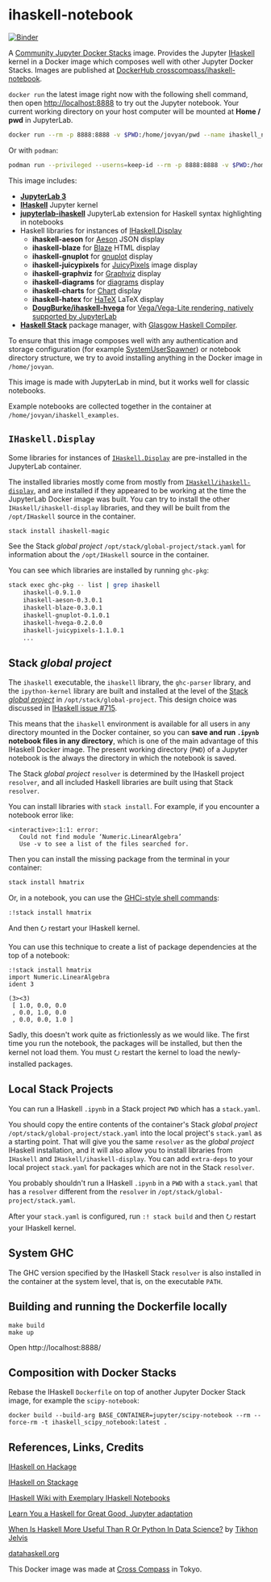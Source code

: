 # ihaskell-notebook

[![Binder](https://mybinder.org/badge_logo.svg)](https://mybinder.org/v2/gh/jamesdbrock/learn-you-a-haskell-notebook/master?urlpath=lab/tree/ihaskell_examples/ihaskell/IHaskell.ipynb)

A [Community Jupyter Docker Stacks](https://jupyter-docker-stacks.readthedocs.io/en/latest/using/selecting.html#community-stacks) image. Provides the Jupyter [IHaskell](https://github.com/gibiansky/IHaskell) kernel in a Docker image which composes well with other Jupyter Docker Stacks. Images are published at [DockerHub crosscompass/ihaskell-notebook](https://hub.docker.com/r/crosscompass/ihaskell-notebook).


`docker run` the latest image right now with the following shell command, then open [http://localhost:8888](http://localhost:8888) to try out the Jupyter notebook. Your current working directory on your host computer will be mounted at __Home / pwd__ in JupyterLab.

```bash
docker run --rm -p 8888:8888 -v $PWD:/home/jovyan/pwd --name ihaskell_notebook crosscompass/ihaskell-notebook:latest jupyter lab --LabApp.token=''
```

Or with `podman`:

```bash
podman run --privileged --userns=keep-id --rm -p 8888:8888 -v $PWD:/home/jovyan/pwd --name ihaskell_notebook crosscompass/ihaskell-notebook:latest jupyter lab --LabApp.token=''
```


This image includes:

* [__JupyterLab 3__](https://jupyterlab.readthedocs.io/en/stable/)
* [__IHaskell__](https://github.com/gibiansky/IHaskell) Jupyter kernel
* [__jupyterlab-ihaskell__](https://github.com/gibiansky/IHaskell/tree/master/jupyterlab-ihaskell) JupyterLab extension for Haskell syntax highlighting in notebooks
* Haskell libraries for instances of [IHaskell.Display](https://www.stackage.org/haddock/lts-12.26/ihaskell-0.9.1.0/IHaskell-Display.html)
  * __ihaskell-aeson__ for [Aeson](http://hackage.haskell.org/package/aeson) JSON display
  * __ihaskell-blaze__ for [Blaze](http://hackage.haskell.org/package/blaze-html) HTML display
  * __ihaskell-gnuplot__ for [gnuplot](http://www.gnuplot.info/) display
  * __ihaskell-juicypixels__ for [JuicyPixels](http://hackage.haskell.org/package/JuicyPixels) image display
  * __ihaskell-graphviz__ for [Graphviz](https://www.graphviz.org/) display
  * __ihaskell-diagrams__ for [diagrams](https://archives.haskell.org/projects.haskell.org/diagrams/) display
  * __ihaskell-charts__ for [Chart](https://github.com/timbod7/haskell-chart/wiki) display
  * __ihaskell-hatex__ for [HaTeX](http://daniel-diaz.github.io/projects/hatex/hatex-guide.html) LaTeX display
  * [__DougBurke/ihaskell-hvega__](https://github.com/DougBurke/hvega) for [Vega/Vega-Lite rendering, natively supported by JupyterLab](https://jupyterlab.readthedocs.io/en/stable/user/file_formats.html#vega-lite)
* [__Haskell Stack__](https://docs.haskellstack.org/en/stable/README/) package manager, with [Glasgow Haskell Compiler](https://www.haskell.org/ghc/).

To ensure that this image composes well with any authentication and storage configuration
(for example [SystemUserSpawner](https://github.com/jupyterhub/dockerspawner#systemuserspawner))
or notebook directory structure, we try to avoid installing anything in the Docker image in `/home/jovyan`.

This image is made with JupyterLab in mind, but it works well for classic notebooks.

Example notebooks are collected together in the container at `/home/jovyan/ihaskell_examples`.

## `IHaskell.Display`

Some libraries for instances of [`IHaskell.Display`](https://www.stackage.org/haddock/lts-12.26/ihaskell-0.9.1.0/IHaskell-Display.html) are pre-installed in the JupyterLab container.

The installed libraries mostly come from  mostly from [`IHaskell/ihaskell-display`](https://github.com/gibiansky/IHaskell/tree/master/ihaskell-display), and are installed if they appeared to be working at the time the JupyterLab Docker image was built. You can try to install the other `IHaskell/ihaskell-display` libraries, and they will be built from the `/opt/IHaskell` source in the container.

```bash
stack install ihaskell-magic
```

See the Stack *global project* `/opt/stack/global-project/stack.yaml` for information about the `/opt/IHaskell` source in the container.

You can see which libraries are installed by running `ghc-pkg`:

```bash
stack exec ghc-pkg -- list | grep ihaskell
    ihaskell-0.9.1.0
    ihaskell-aeson-0.3.0.1
    ihaskell-blaze-0.3.0.1
    ihaskell-gnuplot-0.1.0.1
    ihaskell-hvega-0.2.0.0
    ihaskell-juicypixels-1.1.0.1
    ...
```

## Stack *global project*

The `ihaskell` executable, the `ihaskell` library, the `ghc-parser` library,
and the `ipython-kernel` library are built and installed at the level
of the [Stack *global project*](https://docs.haskellstack.org/en/stable/yaml_configuration/#yaml-configuration) in `/opt/stack/global-project`.
This design choice was discussed in [IHaskell issue #715](https://github.com/gibiansky/IHaskell/issues/715#issuecomment-338580095).

This means that the `ihaskell` environment is available for all users in any directory mounted in the
Docker container, so you can __save and run `.ipynb` notebook files in any directory__, which is one of the main advantage of this IHaskell Docker image.
The present working directory (`PWD`) of a Jupyter notebook is the always the directory in which the notebook
is saved.

The Stack *global project* `resolver`
is determined by the IHaskell project `resolver`, and all included Haskell
libraries are built using that Stack `resolver`.

You can install libraries with `stack install`. For example, if you encounter a notebook error like:

```
<interactive>:1:1: error:
   Could not find module ‘Numeric.LinearAlgebra’
   Use -v to see a list of the files searched for.
```

Then you can install the missing package from the terminal in your container:

```bash
stack install hmatrix
```

Or, in a notebook, you can use the [GHCi-style shell commands](https://github.com/gibiansky/IHaskell/wiki#shelling-out):

```
:!stack install hmatrix
```

And then <kbd>⭮</kbd> restart your IHaskell kernel.

You can use this technique to create a list of package dependencies at the top of a notebook:

```
:!stack install hmatrix
import Numeric.LinearAlgebra
ident 3
```

~~~
(3><3)
 [ 1.0, 0.0, 0.0
 , 0.0, 1.0, 0.0
 , 0.0, 0.0, 1.0 ]
~~~

Sadly, this doesn't work quite as frictionlessly as we would like. The first time you run the notebook, the packages will be installed, but then the kernel not load them. You must <kbd>⭮</kbd> restart the kernel to load the newly-installed packages.

## Local Stack Projects

You can run a IHaskell `.ipynb` in a Stack project `PWD` which has a `stack.yaml`.

You should copy the entire contents of the container's Stack *global project* `/opt/stack/global-project/stack.yaml` into the local project's `stack.yaml` as a starting point. That will give you the same `resolver` as the *global project* IHaskell installation, and it will also allow you to install libraries from `IHaskell` and `IHaskell/ihaskell-display`. You can add `extra-deps` to your local project `stack.yaml` for packages which are not in the Stack `resolver`.

You probably shouldn't run a IHaskell `.ipynb` in a `PWD` with a `stack.yaml` that has a `resolver` different from the `resolver` in `/opt/stack/global-project/stack.yaml`.

After your `stack.yaml` is configured, run `:! stack build` and then <kbd>⭮</kbd> restart your IHaskell kernel.

## System GHC

The GHC version specified by the IHaskell Stack `resolver` is also installed
in the container at the system level, that is, on the executable `PATH`.

## Building and running the Dockerfile locally

```
make build
make up
```

Open http://localhost:8888/

## Composition with Docker Stacks

Rebase the IHaskell `Dockerfile` on top of another Jupyter Docker Stack image, for example the `scipy-notebook`:

```
docker build --build-arg BASE_CONTAINER=jupyter/scipy-notebook --rm --force-rm -t ihaskell_scipy_notebook:latest .
```


## References, Links, Credits

[IHaskell on Hackage](http://hackage.haskell.org/package/ihaskell)

[IHaskell on Stackage](https://www.stackage.org/package/ihaskell/snapshots)

[IHaskell Wiki with Exemplary IHaskell Notebooks](https://github.com/gibiansky/IHaskell/wiki)

[Learn You a Haskell for Great Good, Jupyter adaptation](https://github.com/jamesdbrock/learn-you-a-haskell-notebook)

[When Is Haskell More Useful Than R Or Python In Data Science?](https://www.quora.com/What-are-some-use-cases-for-which-it-would-be-beneficial-to-use-Haskell-rather-than-R-or-Python-in-data-science) by [Tikhon Jelvis](https://github.com/TikhonJelvis)

[datahaskell.org](http://www.datahaskell.org/)

This Docker image was made at [Cross Compass](https://www.cross-compass.com/) in Tokyo.
